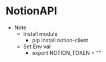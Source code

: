 # NotionAPI

- Note
    - Install module
        - pip install notion-client
    - Set Env val
        - export NOTION_TOKEN = ""
        
